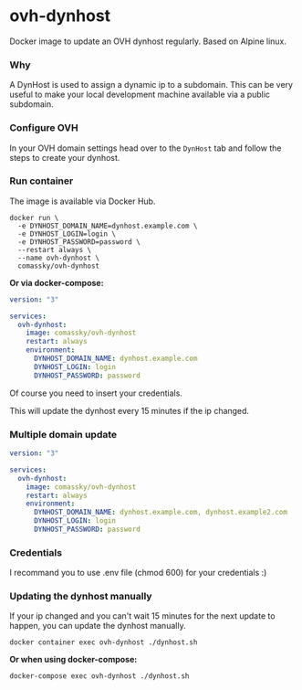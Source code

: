 # ovh-dynhost
Docker image to update an OVH dynhost regularly. Based on Alpine linux.

### Why
A DynHost is used to assign a dynamic ip to a subdomain.
This can be very useful to make your local development machine available via a public subdomain.

### Configure OVH
In your OVH domain settings head over to the `DynHost` tab and follow the steps to create your dynhost.

### Run container
The image is available via Docker Hub.

```
docker run \
  -e DYNHOST_DOMAIN_NAME=dynhost.example.com \
  -e DYNHOST_LOGIN=login \
  -e DYNHOST_PASSWORD=password \
  --restart always \
  --name ovh-dynhost \
  comassky/ovh-dynhost
```

**Or via docker-compose:**

```yml
version: "3"

services:
  ovh-dynhost:
    image: comassky/ovh-dynhost
    restart: always
    environment:
      DYNHOST_DOMAIN_NAME: dynhost.example.com
      DYNHOST_LOGIN: login
      DYNHOST_PASSWORD: password
```

Of course you need to insert your credentials.

This will update the dynhost every 15 minutes if the ip changed.

### Multiple domain update

```yml
version: "3"

services:
  ovh-dynhost:
    image: comassky/ovh-dynhost
    restart: always
    environment:
      DYNHOST_DOMAIN_NAME: dynhost.example.com, dynhost.example2.com
      DYNHOST_LOGIN: login
      DYNHOST_PASSWORD: password
```

### Credentials

I recommand you to use .env file (chmod 600) for your credentials :)


### Updating the dynhost manually
If your ip changed and you can't wait 15 minutes for the next update to happen, you can update the dynhost manually.

`docker container exec ovh-dynhost ./dynhost.sh`

**Or when using docker-compose:**

`docker-compose exec ovh-dynhost ./dynhost.sh`

